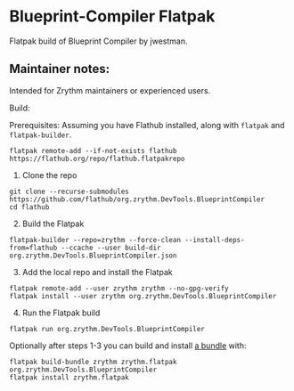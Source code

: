 # Blueprint-Compiler Flatpak

Flatpak build of Blueprint Compiler by jwestman.

## Maintainer notes:

Intended for Zrythm maintainers or experienced users.

Build:

Prerequisites:
Assuming you have Flathub installed, along with `flatpak` and `flatpak-builder`.
```
flatpak remote-add --if-not-exists flathub https://flathub.org/repo/flathub.flatpakrepo
```

1. Clone the repo
```
git clone --recurse-submodules https://github.com/flathub/org.zrythm.DevTools.BlueprintCompiler
cd flathub
```

2. Build the Flatpak
```
flatpak-builder --repo=zrythm --force-clean --install-deps-from=flathub --ccache --user build-dir org.zrythm.DevTools.BlueprintCompiler.json
```

3. Add the local repo and install the Flatpak
```
flatpak remote-add --user zrythm zrythm --no-gpg-verify
flatpak install --user zrythm org.zrythm.DevTools.BlueprintCompiler
```
4. Run the Flatpak build
```
flatpak run org.zrythm.DevTools.BlueprintCompiler
```

Optionally after steps 1-3 you can build and install [a bundle](https://docs.flatpak.org/en/latest/single-file-bundles.html) with:
```
flatpak build-bundle zrythm zrythm.flatpak org.zrythm.DevTools.BlueprintCompiler
flatpak install zrythm.flatpak
```
